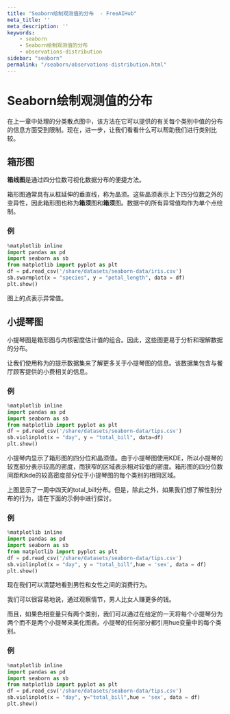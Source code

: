 ```yaml
---
title: "Seaborn绘制观测值的分布  - FreeAIHub"
meta_title: ''
meta_description: ''
keywords: 
    - seaborn
    - Seaborn绘制观测值的分布 
    - observations-distribution
sidebar: "seaborn"
permalink: "/seaborn/observations-distribution.html"
---
```

# Seaborn绘制观测值的分布

在上一章中处理的分类散点图中，该方法在它可以提供的有关每个类别中值的分布的信息方面受到限制。现在，进一步，让我们看看什么可以帮助我们进行类别比较。

## 箱形图

**箱线图**是通过四分位数可视化数据分布的便捷方法。

箱形图通常具有从框延伸的垂直线，称为晶须。这些晶须表示上下四分位数之外的变异性，因此箱形图也称为**箱须**图和**箱须**图。数据中的所有异常值均作为单个点绘制。

### 例

```python
%matplotlib inline
import pandas as pd
import seaborn as sb
from matplotlib import pyplot as plt
df = pd.read_csv('/share/datasets/seaborn-data/iris.csv')
sb.swarmplot(x = "species", y = "petal_length", data = df)
plt.show()
```

图上的点表示异常值。

## 小提琴图

小提琴图是箱形图与内核密度估计值的组合。因此，这些图更易于分析和理解数据的分布。

让我们使用称为的提示数据集来了解更多关于小提琴图的信息。该数据集包含与餐厅顾客提供的小费相关的信息。

### 例

```python
%matplotlib inline
import pandas as pd
import seaborn as sb
from matplotlib import pyplot as plt
df = pd.read_csv('/share/datasets/seaborn-data/tips.csv')
sb.violinplot(x = "day", y = "total_bill", data=df)
plt.show()
```

小提琴内显示了箱形图的四分位和晶须值。由于小提琴图使用KDE，所以小提琴的较宽部分表示较高的密度，而狭窄的区域表示相对较低的密度。箱形图的四分位数间距和kde的较高密度部分位于小提琴图的每个类别的相同区域。

上图显示了一周中四天的total_bill分布。但是，除此之外，如果我们想了解性别分布的行为，请在下面的示例中进行探讨。

### 例

```python
%matplotlib inline
import pandas as pd
import seaborn as sb
from matplotlib import pyplot as plt
df = pd.read_csv('/share/datasets/seaborn-data/tips.csv')
sb.violinplot(x = "day", y = "total_bill",hue = 'sex', data = df)
plt.show()
```

现在我们可以清楚地看到男性和女性之间的消费行为。

我们可以很容易地说，通过观察情节，男人比女人赚更多的钱。



而且，如果色相变量只有两个类别，我们可以通过在给定的一天将每个小提琴分为两个而不是两个小提琴来美化图表。小提琴的任何部分都引用hue变量中的每个类别。

### 例

```python
%matplotlib inline
import pandas as pd
import seaborn as sb
from matplotlib import pyplot as plt
df = pd.read_csv('/share/datasets/seaborn-data/tips.csv')
sb.violinplot(x = "day", y="total_bill",hue = 'sex', data = df)
plt.show()
```
<code class=backend-type backend-type=free></code>
<code class=gatsby-kernelname data-language=python></code>
<script type="text/javascript" src="https://cdn.freeaihub.com/asset/js/cell.js"></script>
